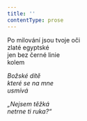 ```yaml
---
title: ''
contentType: prose
---
```


<section>

Po milování jsou tvoje oči  
zlaté egyptské  
jen bez černé linie  
kolem

_Božské dítě  
které se na mne  
usmívá_

</section>

<section>

_„Nejsem těžká  
netrne ti ruka?“_

</section>
